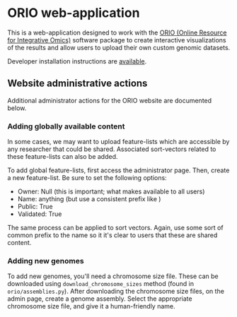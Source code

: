 # ORIO web-application

This is a web-application designed to work with the [ORIO (Online Resource for
Integrative Omics)](https://github.com/shapiromatron/orio) software package to
create interactive visualizations of the results and allow users to upload
their own custom genomic datasets.

Developer installation instructions are [available](docs/dev.md).

## Website administrative actions

Additional administrator actions for the ORIO website are documented below.

### Adding globally available content

In some cases, we may want to upload feature-lists which are accessible by
any researcher that could be shared. Associated sort-vectors related to these
feature-lists can also be added.

To add global feature-lists, first access the administrator page. Then,
create a new feature-list. Be sure to set the following options:

- Owner: Null (this is important; what makes available to all users)
- Name: anything (but use a consistent prefix like <orio shared>)
- Public: True
- Validated: True

The same process can be applied to sort vectors. Again, use some sort of
common prefix to the name so it it's clear to users that these are shared
content.

### Adding new genomes

To add new genomes, you'll need a chromosome size file. These can be downloaded
using `download_chromosome_sizes` method (found in `orio/assemblies.py`).
After downloading the chromosome size files, on the admin page, create a
genome assembly. Select the appropriate chromosome size file, and give it
a human-friendly name.

